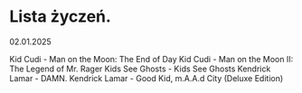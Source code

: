 # Lista życzeń.

02.01.2025

Kid Cudi - Man on the Moon: The End of Day
Kid Cudi - Man on the Moon II: The Legend of Mr. Rager
Kids See Ghosts - Kids See Ghosts
Kendrick Lamar - DAMN.
Kendrick Lamar - Good Kid, m.A.A.d City (Deluxe Edition)
